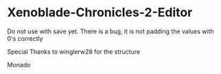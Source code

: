 # Xenoblade-Chronicles-2-Editor
Do not use with save yet.
There is a bug, it is not padding the values with 0's correctly

Special Thanks to  winglerw28 for the structure

Monado